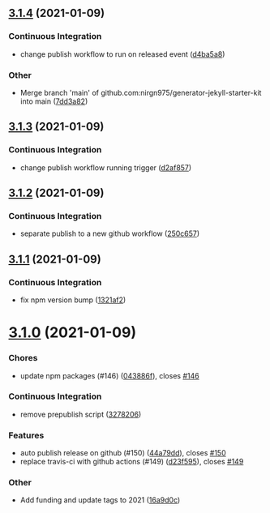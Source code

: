 ## [3.1.4](https://github.com/nirgn975/generator-jekyll-starter-kit/compare/v3.1.3...v3.1.4) (2021-01-09)

### Continuous Integration

- change publish workflow to run on released event ([d4ba5a8](https://github.com/nirgn975/generator-jekyll-starter-kit/commit/d4ba5a866f927b805dc4387d0b6f70b33a131449))

### Other

- Merge branch 'main' of github.com:nirgn975/generator-jekyll-starter-kit into main ([7dd3a82](https://github.com/nirgn975/generator-jekyll-starter-kit/commit/7dd3a82fcdaa1ffc1a63e4e95db7ad46c48949d7))

## [3.1.3](https://github.com/nirgn975/generator-jekyll-starter-kit/compare/v3.1.2...v3.1.3) (2021-01-09)

### Continuous Integration

- change publish workflow running trigger ([d2af857](https://github.com/nirgn975/generator-jekyll-starter-kit/commit/d2af8576a6ca1a3b9056715114c166597035f57a))

## [3.1.2](https://github.com/nirgn975/generator-jekyll-starter-kit/compare/v3.1.1...v3.1.2) (2021-01-09)

### Continuous Integration

- separate publish to a new github workflow ([250c657](https://github.com/nirgn975/generator-jekyll-starter-kit/commit/250c6577ee807dccf094fd682848e65aebeeb2db))

## [3.1.1](https://github.com/nirgn975/generator-jekyll-starter-kit/compare/v3.1.0...v3.1.1) (2021-01-09)

### Continuous Integration

- fix npm version bump ([1321af2](https://github.com/nirgn975/generator-jekyll-starter-kit/commit/1321af2682a80ea7f95c577615dbf1077ee2159f))

# [3.1.0](https://github.com/nirgn975/generator-jekyll-starter-kit/compare/v3.0.6...v3.1.0) (2021-01-09)

### Chores

- update npm packages (#146) ([043886f](https://github.com/nirgn975/generator-jekyll-starter-kit/commit/043886f1254a41d0d69665b2e0659cd29639bae4)), closes [#146](https://github.com/nirgn975/generator-jekyll-starter-kit/issues/146)

### Continuous Integration

- remove prepublish script ([3278206](https://github.com/nirgn975/generator-jekyll-starter-kit/commit/32782062b98fd1d186d48525c6ffac30e9abdeec))

### Features

- auto publish release on github (#150) ([44a79dd](https://github.com/nirgn975/generator-jekyll-starter-kit/commit/44a79dd462e5119936b1f0be3acd975bc744eb17)), closes [#150](https://github.com/nirgn975/generator-jekyll-starter-kit/issues/150)
- replace travis-ci with github actions (#149) ([d23f595](https://github.com/nirgn975/generator-jekyll-starter-kit/commit/d23f59531b342c6506cd0e6ea7ae47abe2b6d499)), closes [#149](https://github.com/nirgn975/generator-jekyll-starter-kit/issues/149)

### Other

- Add funding and update tags to 2021 ([16a9d0c](https://github.com/nirgn975/generator-jekyll-starter-kit/commit/16a9d0cb5a7a056ab8bff63a50db7975a8afa158))
